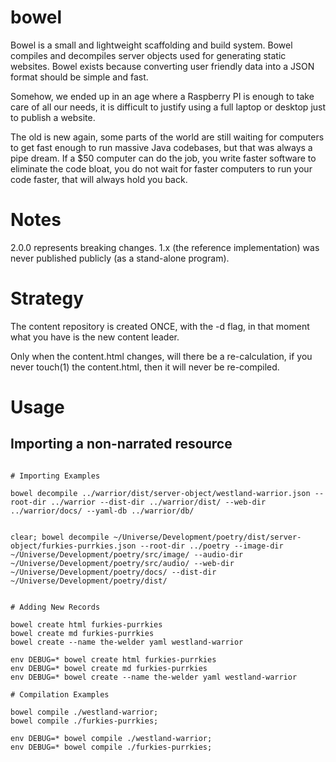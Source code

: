 # bowel
Bowel is a small and lightweight scaffolding and build system.
Bowel compiles and decompiles server objects used for generating static websites.
Bowel exists because converting user friendly data into a JSON format should be simple and fast.

Somehow, we ended up in an age where a Raspberry PI is enough to take care of all our needs,
it is difficult to justify using a full laptop or desktop just to publish a website.

The old is new again, some parts of the world are still waiting for computers to get fast enough to run massive Java codebases, but that was always a pipe dream.
If a $50 computer can do the job, you write faster software to eliminate the code bloat, you do not wait for faster computers to run your code faster, that will always hold you back.

# Notes

2.0.0 represents breaking changes.
1.x (the reference implementation) was never published publicly (as a stand-alone program).

# Strategy

The content repository is created ONCE, with the -d flag,
in that moment what you have is the new content leader.

Only when the content.html changes, will there be a re-calculation,
if you never touch(1) the content.html, then it will never be re-compiled.

# Usage

## Importing a non-narrated resource


```shell

# Importing Examples

bowel decompile ../warrior/dist/server-object/westland-warrior.json --root-dir ../warrior --dist-dir ../warrior/dist/ --web-dir ../warrior/docs/ --yaml-db ../warrior/db/


clear; bowel decompile ~/Universe/Development/poetry/dist/server-object/furkies-purrkies.json --root-dir ../poetry --image-dir ~/Universe/Development/poetry/src/image/ --audio-dir ~/Universe/Development/poetry/src/audio/ --web-dir ~/Universe/Development/poetry/docs/ --dist-dir ~/Universe/Development/poetry/dist/


# Adding New Records

bowel create html furkies-purrkies
bowel create md furkies-purrkies
bowel create --name the-welder yaml westland-warrior

env DEBUG=* bowel create html furkies-purrkies
env DEBUG=* bowel create md furkies-purrkies
env DEBUG=* bowel create --name the-welder yaml westland-warrior

# Compilation Examples

bowel compile ./westland-warrior;
bowel compile ./furkies-purrkies;

env DEBUG=* bowel compile ./westland-warrior;
env DEBUG=* bowel compile ./furkies-purrkies;


```
